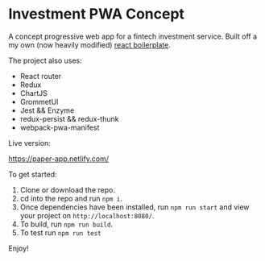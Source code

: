 # Investment PWA Concept

A concept progressive web app for a fintech investment service. Built off a my own (now heavily modified) [react boilerplate](https://github.com/andthomas/react-scratch).

The project also uses:
- React router
- Redux
- ChartJS
- GrommetUI
- Jest && Enzyme
- redux-persist && redux-thunk
- webpack-pwa-manifest

Live version: 

https://paper-app.netlify.com/

To get started:

1. Clone or download the repo.
2. cd into the repo and run `npm i`.
3. Once dependencies have been installed, run `npm run start` and view your project on `http://localhost:8080/`.
4. To build, run `npm run build`.
5. To test run `npm run test`

Enjoy!